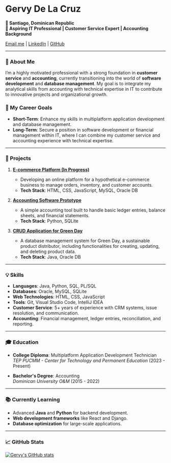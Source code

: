 # Gervy De La Cruz

**📍 Santiago, Dominican Republic**  
**🌟 Aspiring IT Professional | Customer Service Expert | Accounting Background**

[Email me](mailto:gervy_969g@hotmail.com) | [LinkedIn](#) | [GitHub](https://github.com/your-username)

---

### 👋 About Me

I’m a highly motivated professional with a strong foundation in **customer service** and **accounting**, currently transitioning into the world of **software development** and **database management**. My goal is to integrate my analytical skills from accounting with technical expertise in IT to contribute to innovative projects and organizational growth.

### 🎯 My Career Goals
- **Short-Term**: Enhance my skills in multiplatform application development and database management.
- **Long-Term**: Secure a position in software development or financial management within IT, where I can combine my customer service and accounting experience with technical expertise.

---

### 🚀 Projects

1. **[E-commerce Platform (In Progress)](https://github.com/your-repo)**  
   - Developing an online platform for a hypothetical e-commerce business to manage orders, inventory, and customer accounts.
   - **Tech Stack**: HTML, CSS, JavaScript, MySQL, Oracle DB

2. **[Accounting Software Prototype](https://github.com/your-repo)**  
   - A simple accounting tool built to handle basic ledger entries, balance sheets, and financial statements.
   - **Tech Stack**: Python, SQLite

3. **[CRUD Application for Green Day](https://github.com/your-repo)**  
   - A database management system for Green Day, a sustainable product distributor, including functionalities for creating, updating, and deleting product data.
   - **Tech Stack**: Java, Oracle DB

---

### 💡 Skills

- **Languages**: Java, Python, SQL, PL/SQL  
- **Databases**: Oracle, MySQL, SQLite  
- **Web Technologies**: HTML, CSS, JavaScript  
- **Tools**: Git, Visual Studio Code, IntelliJ IDEA  
- **Customer Service**: 5+ years of experience with CRM systems, issue resolution, and communication.  
- **Accounting**: Financial management, ledger entries, reconciliation, and reporting.

---

### 🎓 Education

- **College Diploma**: Multiplatform Application Development Technician  
  *TEP PUCMM - Center for Technology and Permanent Education* (2023 - Present)
  
- **Bachelor's Degree**: Accounting  
  *Dominican University O&M* (2015 - 2022)

---

### 📚 Currently Learning

- Advanced **Java** and **Python** for backend development.
- **Web development frameworks** like React and Django.
- **Database optimization** for large-scale applications.

---

### 📈 GitHub Stats

[![Gervy's GitHub stats](https://github-readme-stats.vercel.app/api?username=your-username&show_icons=true&theme=radical)](https://github.com/your-username)
